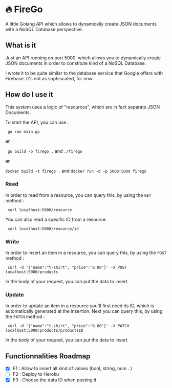 # 🔥 FireGo

A little Golang API which allows to dynamically create JSON documents with a NoSQL Database perspective.

## What is it

Just an API running on port 5000, which allows you to dynamically create JSON documents in order to constitute kind of a NoSQL Database.

I wrote it to be quite similar to the database service that Google offers with Firebase.
It's not as sophiscated, for now.

## How do I use it

This system uses a logic of "resources", which are in fact separate JSON Documents.

To start the API, you can use :

``` go run main.go```


**or**


``` go build -o firego .``` and ```./firego```


**or**


```docker build -t firego .``` and ```docker run -d -p 5000:5000 firego```


### Read

In order to read from a resource, you can query this, by using the ```GET``` method :

``` curl localhost:5000/resource```

You can also read a specific ID from a resource.

``` curl localhost:5000/resource/id```

### Write

In order to insert an item in a resource, you can query this, by using the ```POST``` method :

``` curl -d '{"name":"t-shirt", "price":"8.80"}' -X POST localhost:5000/products```

In the body of your request, you can put the data to insert.

### Update 

In order to update an item in a resource you'll first need its ID, which is automatically generated at the insertion. Next you can query this, by using the ```PATCH``` method :

``` curl -d '{"name":"t-shirt", "price":"8.80"}' -X PATCH localhost:5000/products/productsID```

In the body of your request, you can put the data to insert.

## Functionnalities Roadmap

- [x] F1 : Allow to insert all kind of values (bool, string, num ..)
- [ ] F2 : Deploy to Heroku
- [x] F3 : Choose the data ID when posting it